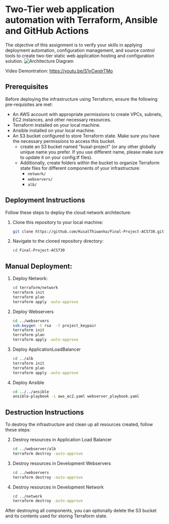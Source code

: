 # Two-Tier web application automation with Terraform, Ansible and GitHub Actions

The objective of this assignment is to verify your skills in applying deployment automation, configuration management, and source control tools to create two-tier static web application hosting and configuration solution.
![Architecture Diagram](https://i.ibb.co/mXqWRSv/kusal.png)

Video Demontration: https://youtu.be/S1yCwstrTMo

## Prerequisites

Before deploying the infrastructure using Terraform, ensure the following pre-requisites are met:
- An AWS account with appropriate permissions to create VPCs, subnets, EC2 instances, and other necessary resources.
- Terraform installed on your local machine.
- Ansible installed on your local machine.
- An S3 bucket configured to store Terraform state. Make sure you have the necessary permissions to access this bucket.
  - create an S3 bucket named "kusal-project" (or any other globally unique name you prefer. If you use different name, please make sure to update it on your config.tf files).
  - Additionally, create folders within the bucket to organize Terraform state files for different components of your infrastructure:
    - `network/`
    - `webservers/`
    - `alb/`


## Deployment Instructions

Follow these steps to deploy the cloud network architecture:
1. Clone this repository to your local machine:
    ```bash
    git clone https://github.com/KusalThiwanka/Final-Project-ACS730.git
    ```
2. Navigate to the cloned repository directory:
    ```bash
    cd Final-Project-ACS730
    ```

## Manual Deployment:
1. Deploy Network:
    ```bash
    cd terraform/network
    terraform init
    terraform plan
    terraform apply -auto-approve
    ```
2. Deploy Webservers
    ```bash
    cd ../webservers
    ssh-keygen -t rsa  -f project_keypair
    terraform init
    terraform plan
    terraform apply -auto-approve
    ```
3. Deploy ApplicationLoadBalancer
    ```bash
    cd ../alb
    terraform init
    terraform plan
    terraform apply -auto-approve
    ```
4. Deploy Ansible
    ```bash
    cd ../../ansible
    ansible-playbook -i aws_ec2.yaml webserver_playbook.yaml
    ```
    
## Destruction Instructions
To destroy the infrastructure and clean up all resources created, follow these steps:

2. Destroy resources in Application Load Balancer
    ```bash
    cd ../webserver/alb
    terraform destroy -auto-approve
    ```
3. Destroy resources in Development Webservers
    ```bash
    cd ../webservers
    terraform destroy -auto-approve
    ```
4. Destroy resources in Development Network
    ```bash
    cd ../network
    terraform destroy -auto-approve
    ```

After destroying all components, you can optionally delete the S3 bucket and its contents used for storing Terraform state.

